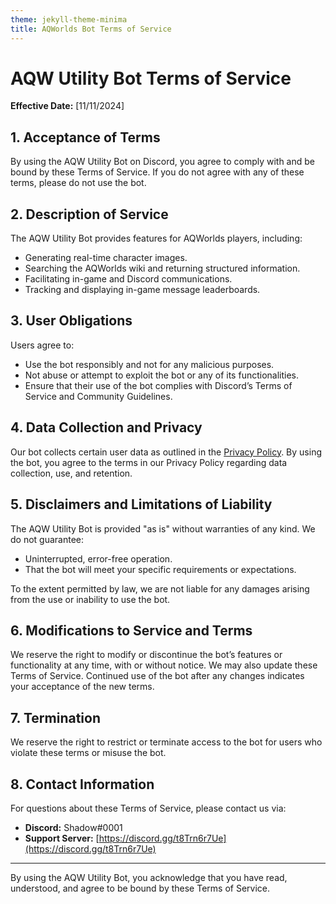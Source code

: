 ```yaml
---
theme: jekyll-theme-minima 
title: AQWorlds Bot Terms of Service
---
```


# AQW Utility Bot Terms of Service

**Effective Date:** [11/11/2024]

## 1. Acceptance of Terms
By using the AQW Utility Bot on Discord, you agree to comply with and be bound by these Terms of Service. If you do not agree with any of these terms, please do not use the bot.

## 2. Description of Service
The AQW Utility Bot provides features for AQWorlds players, including:
- Generating real-time character images.
- Searching the AQWorlds wiki and returning structured information.
- Facilitating in-game and Discord communications.
- Tracking and displaying in-game message leaderboards.

## 3. User Obligations
Users agree to:
- Use the bot responsibly and not for any malicious purposes.
- Not abuse or attempt to exploit the bot or any of its functionalities.
- Ensure that their use of the bot complies with Discord’s Terms of Service and Community Guidelines.

## 4. Data Collection and Privacy
Our bot collects certain user data as outlined in the [Privacy Policy](./index.md). By using the bot, you agree to the terms in our Privacy Policy regarding data collection, use, and retention.

## 5. Disclaimers and Limitations of Liability
The AQW Utility Bot is provided "as is" without warranties of any kind. We do not guarantee:
- Uninterrupted, error-free operation.
- That the bot will meet your specific requirements or expectations.

To the extent permitted by law, we are not liable for any damages arising from the use or inability to use the bot.

## 6. Modifications to Service and Terms
We reserve the right to modify or discontinue the bot’s features or functionality at any time, with or without notice. We may also update these Terms of Service. Continued use of the bot after any changes indicates your acceptance of the new terms.

## 7. Termination
We reserve the right to restrict or terminate access to the bot for users who violate these terms or misuse the bot.

## 8. Contact Information
For questions about these Terms of Service, please contact us via:

- **Discord:** Shadοw#0001
- **Support Server:** [https://discord.gg/t8Trn6r7Ue](https://discord.gg/t8Trn6r7Ue)

---

By using the AQW Utility Bot, you acknowledge that you have read, understood, and agree to be bound by these Terms of Service.

